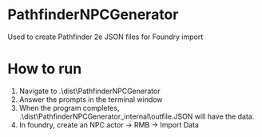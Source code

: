 # PathfinderNPCGenerator
Used to create Pathfinder 2e JSON files for Foundry import
# How to run
1. Navigate to .\dist\PathfinderNPCGenerator
2. Answer the prompts in the terminal window
3. When the program completes, .\dist\PathfinderNPCGenerator\_internal\outfile.JSON will have the data.
4. In foundry, create an NPC actor -> RMB -> Import Data
